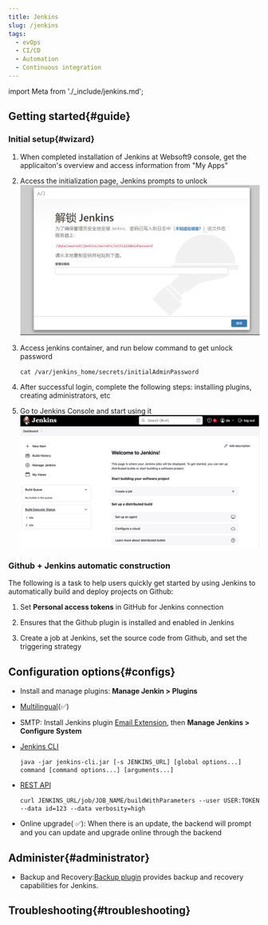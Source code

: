 ```yaml
---
title: Jenkins
slug: /jenkins
tags:
  - evOps
  - CI/CD
  - Automation
  - Continuous integration
---
```


import Meta from './_include/jenkins.md';

<Meta name="meta" />

## Getting started{#guide}

### Initial setup{#wizard}

1. When completed installation of Jenkins at Websoft9 console, get the applicaiton's overview and access information from "My Apps"  

2. Access the initialization page, Jenkins prompts to unlock
   ![](./assets/jenkins-installstart-websoft9.png)

3. Access jenkins container, and run below command to get unlock password

   ```
   cat /var/jenkins_home/secrets/initialAdminPassword
   ```

4. After successful login, complete the following steps: installing plugins, creating administrators, etc

5. Go to Jenkins Console and start using it
   ![](./assets/jenkins-backend-websoft9.png)

### Github + Jenkins automatic construction

The following is a task to help users quickly get started by using Jenkins to automatically build and deploy projects on Github:

1. Set **Personal access tokens** in GitHub for Jenkins connection

2. Ensures that the Github plugin is installed and enabled in Jenkins

3. Create a job at Jenkins, set the source code from Github, and set the triggering strategy

## Configuration options{#configs}

- Install and manage plugins: **Manage Jenkin > Plugins**

- [Multilingual](https://www.jenkins.io/doc/book/using/using-local-language/)(✅)

- SMTP: Install Jenkins plugin [Email Extension](https://plugins.jenkins.io/email-ext/), then **Manage Jenkins > Configure System**

- [Jenkins CLI](https://www.jenkins.io/zh/doc/book/managing/cli/)
   ```
   java -jar jenkins-cli.jar [-s JENKINS_URL] [global options...] command [command options...] [arguments...]
   ```

- [REST API](https://www.jenkins.io/doc/book/using/remote-access-api/)
   ```
   curl JENKINS_URL/job/JOB_NAME/buildWithParameters --user USER:TOKEN --data id=123 --data verbosity=high
   ```

- Online upgrade( ✅): When there is an update, the backend will prompt and you can update and upgrade online through the backend

## Administer{#administrator}

- Backup and Recovery:[Backup plugin](https://plugins.jenkins.io/backup/) provides backup and recovery capabilities for Jenkins.

## Troubleshooting{#troubleshooting}
